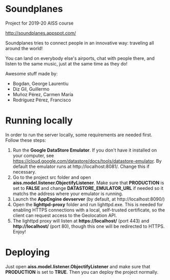 # Soundplanes
Project for 2019-20 AISS course

http://soundplanes.appspot.com/

Soundplanes tries to connect people in an innovative way: traveling all around the world!

You can land on everybody else's airports, chat with people there, and listen to the same music, just at the same time as they do!

Awesome stuff made by:

- Bogdan, George Laurentiu
- Diz Gil, Guillermo
- Muñoz Pérez, Carmen María
- Rodríguez Pérez, Francisco

# Running locally
In order to run the server locally, some requirements are needed first. Follow these steps:
1. Run the **Google DataStore Emulator**. If you don't have it installed on your computer, see https://cloud.google.com/datastore/docs/tools/datastore-emulator. By default the emulator runs at http://localhost:8081/. Change this if necessary.
2. Go to the project src folder and open **aiss.model.listener.ObjectifyListener**. Make sure that **PRODUCTION** is set to **FALSE** and change **DATASTORE_EMULATOR_URL** if needed so it matchs the address where your emulator is running.
3. Launch the **AppEngine devserver** (by default, at http://localhost:8090/)
4. Open the **lighttpd-proxy** folder and run lighttpd.exe. This is needed for enabling HTTPS connections with a local, self-trusted certificate, so the client can request access to the Geolocation API.
5. The lighttpd proxy will listen at **https://localhost/** (port 443) and **http://localhost/** (port 80), though this one will be redirected to HTTPS. Enjoy!

# Deploying
Just open **aiss.model.listener.ObjectifyListener** and make sure that **PRODUCTION** is set to **TRUE**. Then you can deploy the project normally.
